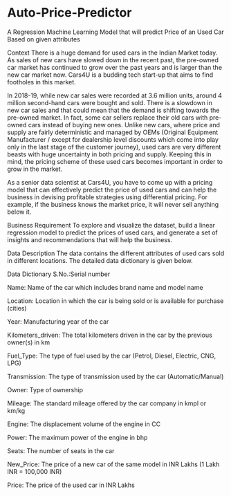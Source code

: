 # Auto-Price-Predictor
A Regression Machine Learning Model that will predict Price of an Used Car Based on given attributes


Context
There is a huge demand for used cars in the Indian Market today. As sales of new cars have slowed down in the recent past, the pre-owned car market has continued to grow over the past years and is larger than the new car market now. Cars4U is a budding tech start-up that aims to find footholes in this market.

In 2018-19, while new car sales were recorded at 3.6 million units, around 4 million second-hand cars were bought and sold. There is a slowdown in new car sales and that could mean that the demand is shifting towards the pre-owned market. In fact, some car sellers replace their old cars with pre-owned cars instead of buying new ones. Unlike new cars, where price and supply are fairly deterministic and managed by OEMs (Original Equipment Manufacturer / except for dealership level discounts which come into play only in the last stage of the customer journey), used cars are very different beasts with huge uncertainty in both pricing and supply. Keeping this in mind, the pricing scheme of these used cars becomes important in order to grow in the market.

As a senior data scientist at Cars4U, you have to come up with a pricing model that can effectively predict the price of used cars and can help the business in devising profitable strategies using differential pricing. For example, if the business knows the market price, it will never sell anything below it.

Business Requirement
To explore and visualize the dataset, build a linear regression model to predict the prices of used cars, and generate a set of insights and recommendations that will help the business.

Data Description
The data contains the different attributes of used cars sold in different locations. The detailed data dictionary is given below.

Data Dictionary
S.No.:Serial number

Name: Name of the car which includes brand name and model name

Location: Location in which the car is being sold or is available for purchase (cities)

Year: Manufacturing year of the car

Kilometers_driven: The total kilometers driven in the car by the previous owner(s) in km

Fuel_Type: The type of fuel used by the car (Petrol, Diesel, Electric, CNG, LPG)

Transmission: The type of transmission used by the car (Automatic/Manual)

Owner: Type of ownership

Mileage: The standard mileage offered by the car company in kmpl or km/kg

Engine: The displacement volume of the engine in CC

Power: The maximum power of the engine in bhp

Seats: The number of seats in the car

New_Price: The price of a new car of the same model in INR Lakhs (1 Lakh INR = 100,000 INR)

Price: The price of the used car in INR Lakhs
